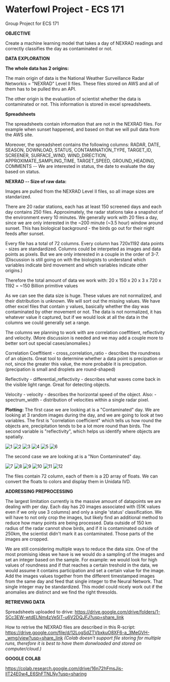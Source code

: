 # Waterfowl Project - ECS 171
Group Project for ECS 171

**OBJECTIVE**

Create a machine learning model that takes a day of NEXRAD readings and correctly classifies the day as contaminated or not.

**DATA EXPLORATION**

****The whole data has 2 origins:****

The main origin of data is the National Weather Surveillance Radar Networkis = "NEXRAD" Level II files. These files stored on AWS and all of them has to be pulled thru an API.

The other origin is the evaluatiion of scientist whether the data is contaminated or not. This information is stored in excel spreadsheets.

****Spreadsheets****

The spreadsheets contain information that are not in the NEXRAD files. For example when sunset happened, and based on that we will pull data from the AWS site.

Moreover, the spreadsheet contains the following columns:
RADAR,	DATE,	SEASON,	DOWNLOAD,	STATUS,	CONTAMINATION_TYPE,	TARGET_ID,	SCREENER,	SURFACE_WIND,	WIND_DIRECTION,	APPROXIMATE_SAMPLING_TIME,	TARGET_SPEED,	GROUND_HEADING,	COMMENTS -- We are interested in status, the date to evaluate the day based on status.


****NEXRAD -- Size of raw data:****

Images are pulled from the NEXRAD Level II files, so all image sizes are standarized.
    
There are 20 radar stations, each has at least 150 screened days and each day contains 250 files. Approximately, the radar stations take a snapshot of the environment every 10 minutes. We generally work with 20 files a day, since we are only interested in the ~200 minute (~3.5 hour) window around sunset. This has biological background - the birds go out for their night feeds after sunset.
    
Every file has a total of 72 columns. Every column has 720x1192 data points - sizes are standardized. Columns could be interpeted as images and data points as pixels. But we are only interested in a couple in the order of 3-7. (Discussion is still going on with the biologists to understand which variables indicate bird movement and which variables indicate other origins.)
    
Therefore the total amount of data we work with: 20 x 150 x 20 x 3 x 720 x 1192 = ~150 Billion primitive values

  As we can see the data size is huge. These values are not normalized, and their distribution is unknown. We will sort out the missing values. We have other excel files that contain y values, basically whether the day was contaminated by other movement or not. The data is not normalized, it has whatever value it captured, but if we would look at all the data in the columns we could generally set a range.

The columns we planning to work with are correlation coeffitient, reflectivity and velocity. (More discussion is needed and we may add a couple more to better sort out special cases/anomalies.)

Correlation Coeffitient - cross_correlation_ratio - describes the roundness of an objects. Great tool to determine whether a data point is precipation or not, since the greater this value, the more probable it is precipation. (precipation is small and droplets are round-shaped)

Reflectivity - differential_reflectivity - describes what waves come back in the visible light range. Great for detecting objects.

Velocity - velocity - describes the horizontal speed of the object. Also: - spectrum_width - distribution of velocities within a single radar pixel.

****Plotting:****
The first case we are looking at is a "Contaminated" day. We are looking at 3 random images during the day, and we are going to look at two variables. The first is "correlation coefficient" which tells us how round the objects are, precipitation tends to be a lot more round than birds. The second variable is "reflectivity", which helps us identify where objects are spatially.

![1](https://user-images.githubusercontent.com/84054117/202995723-4ba992d7-ce57-4dab-835d-03bcccff4ee3.png)
![2](https://user-images.githubusercontent.com/84054117/202995724-fde5109c-6773-4c06-b29f-69efd51e952c.png)
![3](https://user-images.githubusercontent.com/84054117/202995727-647ade41-302e-4afb-8687-f8b5a218b1d7.png)
![4](https://user-images.githubusercontent.com/84054117/202995728-5e00da31-0144-4ba5-b921-ec894e355d75.png)
![5](https://user-images.githubusercontent.com/84054117/202995882-71bd620b-3f4b-4ac8-a7f1-e2eb961adc46.png)
![6](https://user-images.githubusercontent.com/84054117/202995721-f5e9cf8c-d522-433e-8723-249361e81019.png)


The second case we are looking at is a "Non Contaminated" day.




![7](https://user-images.githubusercontent.com/84054117/203115483-f6d8ec46-403f-4c55-aae1-e3ca20d6c711.png)
![8](https://user-images.githubusercontent.com/84054117/203115486-7cb3e909-0873-48cc-b72e-1abc59067609.png)
![9](https://user-images.githubusercontent.com/84054117/203115487-d862714e-26b9-4649-88da-cea4d8b279f6.png)
![10](https://user-images.githubusercontent.com/84054117/203115488-7d7343de-7c4c-46e0-8b3c-105293f47b12.png)
![11](https://user-images.githubusercontent.com/84054117/203115490-11087c64-c042-4cec-8668-38ccf6b0202c.png)
![12](https://user-images.githubusercontent.com/84054117/203115481-d2affd1b-d1ba-42c7-a536-237032c5f7bf.png)


The files contain 72 column, each of them is a 2D array of floats. We can convert the floats to colors and display them in Unidata IVD.


**ADDRESSING PREPROCESSING**

The largest limitation currently is the massive amount of datapoints we are dealing with per day. Each day has 20 images associated with (51K values even if we only use 3 columns) and only a single 'status' classification. We will have to not only crop the images, but likely find an additional method to reduce how many points are being processed. Data outside of 150 km radius of the radar cannot show birds, and if it is contaminated outside of 250km, the scientist didn't mark it as contaminated. Those parts of the images are cropped.

We are still considering multiple ways to reduce the data size. One of the most promising ideas we have is we would do a sampling of the images and set an integer based on the sample. For example: we would look for high values of roundness and if that reaches a certain treshold in the data, we would assume it contains participation and set a certain value for the image. Add the images values together from the different timestamped images from the same day and feed that single integer to the Neural Network. That single integer may be standardized. This model could nicely work out if the anomalies are distinct and we find the right thresolds.


**RETRIEVING DATA**

Spreadsheets uploaded to drive:
https://drive.google.com/drive/folders/1-SCc3EW-wtdELNm4zVe5lT-u6V2DQJFJ?usp=share_link

How to retrive the NEXRAD files are described in this R-script:
https://drive.google.com/file/d/12LogSdZTVbxkuO8XF6-a_3MeGVH-_wmg/view?usp=share_link _(Colab doesn't support file storing for multiple runs, therefore it is best to have them donwloaded and stored on computer/cloud.)_

**GOOGLE COLAB**

https://colab.research.google.com/drive/16n72hFmsJis-llT24E0w4_E6ShFTNLNy?usp=sharing

